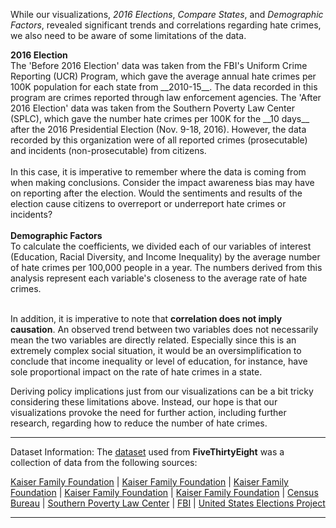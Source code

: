 While our visualizations, _2016 Elections_, _Compare States_, and _Demographic Factors_, revealed significant trends and correlations regarding hate crimes, we also need to be aware of some limitations of the data.

<p class = "indented"> <b>2016 Election</b>
  <br>
    The 'Before 2016 Election' data was taken from the FBI's Uniform Crime Reporting (UCR) Program, which gave the average annual hate crimes per 100K population for each state from __2010-15__. The data recorded in this program are crimes reported through law enforcement agencies. The 'After 2016 Election' data was taken from the Southern Poverty Law Center (SPLC), which gave the number hate crimes per 100K for the __10 days__ after the 2016 Presidential Election (Nov. 9-18, 2016). However, the data recorded by this organization were of all reported crimes (prosecutable) and incidents (non-prosecutable) from citizens.
    <br><br>
    In this case, it is imperative to remember where the data is coming from when making conclusions. Consider the impact awareness bias may have on reporting after the election. Would the sentiments and results of the election cause citizens to overreport or underreport hate crimes or incidents?
  <br><br>
  <b>Demographic Factors</b>
  <br>
    To calculate the coefficients, we divided each of our variables of interest (Education, Racial Diversity, and Income Inequality) by the average number of hate crimes per 100,000 people in a year. The numbers derived from this analysis represent each variable's closeness to the average rate of hate crimes.
  <br><br>
</p>

In addition, it is imperative to note that **correlation does not imply causation**. An observed trend between two variables does not necessarily mean the two variables are directly related. Especially since this is an extremely complex social situation, it would be an oversimplification to conclude that income inequality or level of education, for instance, have sole proportional impact on the rate of hate crimes in a state.

Deriving policy implications just from our visualizations can be a bit tricky considering these limitations above. Instead, our hope is that our visualizations provoke the need for further action, including further research, regarding how to reduce the number of hate crimes.

***
Dataset Information:
The [dataset](https://github.com/fivethirtyeight/data/tree/master/hate-crimes) used from **FiveThirtyEight** was a collection of data from the following sources:  

[Kaiser Family Foundation](https://www.kff.org/other/state-indicator/median-annual-income/?currentTimeframe=0&sortModel=%7B%22colId%22:%22Location%22,%22sort%22:%22asc%22%7D) | [Kaiser Family Foundation](https://www.kff.org/other/state-indicator/unemployment-rate/?currentTimeframe=0&sortModel=%7B%22colId%22:%22Location%22,%22sort%22:%22asc%22%7D) | [Kaiser Family Foundation](https://www.kff.org/other/state-indicator/unemployment-rate/?currentTimeframe=0&sortModel=%7B%22colId%22:%22Location%22,%22sort%22:%22asc%22%7D) | [Kaiser Family Foundation](https://www.kff.org/other/state-indicator/distribution-by-citizenship-status/?currentTimeframe=0&sortModel=%7B%22colId%22:%22Location%22,%22sort%22:%22asc%22%7D) | [Kaiser Family Foundation](https://www.kff.org/other/state-indicator/distribution-by-raceethnicity/?currentTimeframe=0&sortModel=%7B%22colId%22:%22Location%22,%22sort%22:%22asc%22%7D) | [Census Bureau](https://www.census.gov/prod/2012pubs/p20-566.pdf) | [Southern Poverty Law Center](https://www.splcenter.org/20161129/ten-days-after-harassment-and-intimidation-aftermath-election) | [FBI](https://ucr.fbi.gov/hate-crime) | [United States Elections Project](http://www.electproject.org/2016g)  

***
